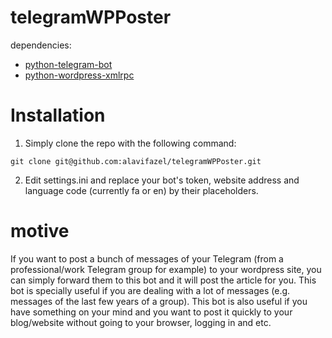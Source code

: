 # telegramWPPoster
dependencies:
  - [python-telegram-bot](https://python-telegram-bot.org/)
  - [python-wordpress-xmlrpc](https://github.com/maxcutler/python-wordpress-xmlrpc)
# Installation
1. Simply clone the repo with the following command:
```
git clone git@github.com:alavifazel/telegramWPPoster.git
```
2. Edit settings.ini and replace your bot's token, website address and language code (currently fa or en) by their placeholders. 



# motive
If you want to post a bunch of messages of your Telegram (from a professional/work Telegram group for example) to your wordpress site, you can simply forward them to this bot and it will post the article for you. This bot is specially useful if you are dealing with a lot of messages (e.g. messages of the last few years of a group). This bot is also useful if you have something on your mind and you want to post it quickly to your blog/website without going to your browser, logging in and etc.